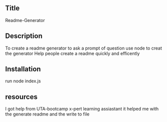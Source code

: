 ## Title
Readme-Generator
## Description
To create a readme generator to ask a prompt of question
use node to creat the generator 
Help people create a readme quickly and efficently
## Installation
run node index.js
## resources 
I got help from UTA-bootcamp x-pert learning assiastant it helped me with the generate readme and the write to file

  

